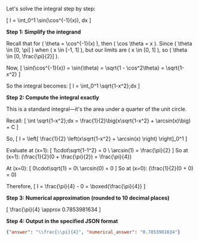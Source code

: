 Let's solve the integral step by step:

\[
I = \int_0^1 \sin(\cos^{-1}(x))\, dx
\]

**Step 1: Simplify the integrand**

Recall that for \( \theta = \cos^{-1}(x) \), then \( \cos \theta = x \). Since \( \theta \in [0, \pi] \) when \( x \in [-1, 1] \), but our limits are \( x \in [0, 1] \), so \( \theta \in [0, \frac{\pi}{2}] \).

Now,
\[
\sin(\cos^{-1}(x)) = \sin(\theta) = \sqrt{1 - \cos^2\theta} = \sqrt{1-x^2}
\]

So the integral becomes:
\[
I = \int_0^1 \sqrt{1-x^2}\;dx
\]

**Step 2: Compute the integral exactly**

This is a standard integral—it's the area under a quarter of the unit circle.

Recall:
\[
\int \sqrt{1-x^2}\;dx = \frac{1}{2}\big(x\sqrt{1-x^2} + \arcsin(x)\big) + C
\]

So,
\[
I = \left[ \frac{1}{2} \left(x\sqrt{1-x^2} + \arcsin(x) \right) \right]_0^1
\]

Evaluate at \(x=1\):
\[
1\cdot\sqrt{1-1^2} = 0 \\
\arcsin(1) = \frac{\pi}{2}
\]
So at \(x=1\): \(\frac{1}{2}(0 + \frac{\pi}{2}) = \frac{\pi}{4}\)

At \(x=0\):
\[
0\cdot\sqrt{1} = 0\\
\arcsin(0) = 0
\]
So at \(x=0\): \(\frac{1}{2}(0 + 0) = 0\)

Therefore,
\[
I = \frac{\pi}{4} - 0 = \boxed{\frac{\pi}{4}}
\]

**Step 3: Numerical approximation (rounded to 10 decimal places)**

\[
\frac{\pi}{4} \approx 0.7853981634
\]

**Step 4: Output in the specified JSON format**

```json
{"answer": "\\frac{\\pi}{4}", "numerical_answer": "0.7853981634"}
```